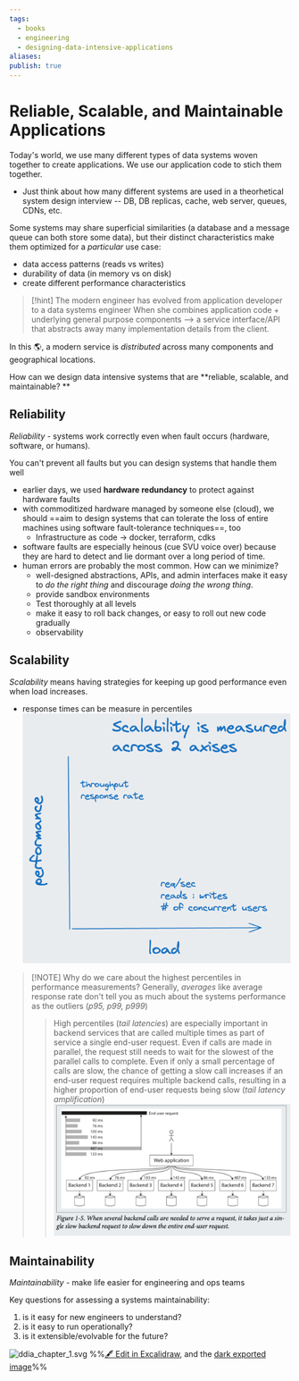```yaml
---
tags:
  - books
  - engineering
  - designing-data-intensive-applications
aliases: 
publish: true
---
```


# Reliable, Scalable, and Maintainable Applications

Today's world, we use many different types of data systems woven together to create applications. We use our application code to stich them together.
- Just think about how many different systems are used in a theorhetical system design interview -- DB, DB replicas, cache, web server, queues, CDNs, etc.

Some systems may share superficial similarities (a database and a message queue can both store some data), but their distinct characteristics make them optimized for a *particular* use case:
- data access patterns (reads vs writes)
- durability of data (in memory vs on disk)
- create different performance characteristics

> [!hint] The modern engineer has evolved from application developer to a data systems engineer
>When she combines application code + underlying general purpose components -->  a service interface/API that abstracts away many implementation details from the client. 


In this 🌎, a modern service is *distributed* across many components and geographical locations. 

How can we design data intensive systems that are **reliable, scalable, and maintainable? **

## Reliability
*Reliability* - systems work correctly even when fault occurs (hardware, software, or humans). 

You can't prevent all faults but you can design systems that handle them well
- earlier days, we used **hardware redundancy** to protect against hardware faults
- with commoditized hardware managed by someone else (cloud), we should ==aim to design systems that can tolerate the loss of entire machines using software fault-tolerance techniques==, too
	- Infrastructure as code -> docker, terraform, cdks
- software faults are especially heinous (cue SVU voice over) because they are hard to detect and lie dormant over a long period of time.
- human errors are probably the most common. How can we minimize?
	- well-designed abstractions, APIs, and admin interfaces make it easy to *do the right thing* and discourage *doing the wrong thing*.
	- provide sandbox environments
	- Test thoroughly at all levels
	- make it easy to roll back changes, or easy to roll out new code gradually
	- observability 


## Scalability
*Scalability* means having strategies for keeping up good performance even when load increases.
- response times can be measure in percentiles
![Pasted image 20231104201549.png](../images/Pasted%20image%2020231104201549.png)

> [!NOTE] Why do we care about the highest percentiles in performance measurements?
> Generally, *averages* like average response rate don't tell you as much about the systems performance as the outliers (*p95, p99, p999*)
> >High percentiles (*tail latencies*) are especially important in backend services that are called multiple times as part of service a single end-user request. Even if calls are made in parallel, the request still needs to wait for the slowest of the parallel calls to complete. 
> >Even if only a small percentage of calls are slow, the chance of getting a slow call increases if an end-user request requires multiple backend calls, resulting in a higher proportion of end-user requests being slow (*tail latency amplification*)
> ![Pasted image 20231104202337.png](../images/Pasted%20image%2020231104202337.png)
> >  

## Maintainability
*Maintainability* - make life easier for engineering and ops teams

Key questions for assessing a systems maintainability:
1. is it easy for new engineers to understand?
2. is it easy to run operationally?
3. is it extensible/evolvable for the future?


![ddia_chapter_1.svg](../images/ddia_chapter_1.svg)
%%[🖋 Edit in Excalidraw](../images/ddia_chapter_1.excalidraw.md), and the [dark exported image](ddia_chapter_1.dark.svg)%%